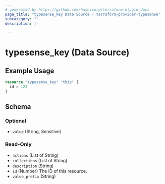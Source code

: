 ```yaml
---
# generated by https://github.com/hashicorp/terraform-plugin-docs
page_title: "typesense_key Data Source - terraform-provider-typesense"
subcategory: ""
description: |-
  
---
```


# typesense_key (Data Source)

## Example Usage

```terraform
resource "typesense_key" "this" {
  id = 123
}
```

<!-- schema generated by tfplugindocs -->
## Schema

### Optional

- `value` (String, Sensitive)

### Read-Only

- `actions` (List of String)
- `collections` (List of String)
- `description` (String)
- `id` (Number) The ID of this resource.
- `value_prefix` (String)

